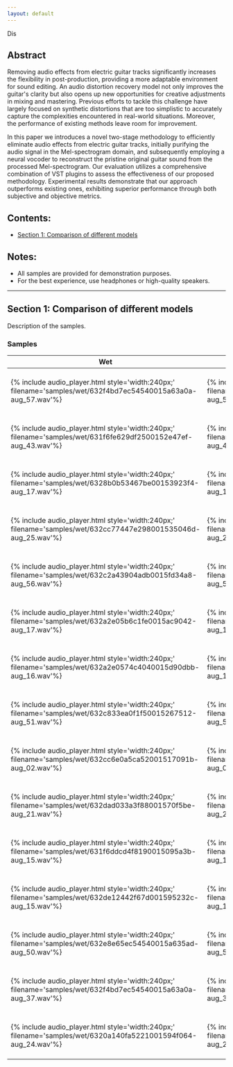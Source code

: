 ```yaml
---
layout: default
---
```


Dis
## Abstract
Removing audio effects from electric guitar tracks significantly increases the flexibility in post-production, providing a more adaptable environment for sound editing. An audio distortion recovery model not only improves the guitar's clarity but also opens up new opportunities for creative adjustments in mixing and mastering. Previous efforts to tackle this challenge have largely focused on synthetic distortions that are too simplistic to accurately capture the complexities encountered in real-world situations. Moreover, the performance of existing methods leave room for improvement.

In this paper we introduces a novel two-stage methodology to efficiently eliminate audio effects from electric guitar tracks, initially purifying the audio signal in the Mel-spectrogram domain, and subsequently employing a neural vocoder to reconstruct the pristine original guitar sound from the processed Mel-spectrogram. Our evaluation utilizes a comprehensive combination of VST plugins to assess the effectiveness of our proposed methodology. Experimental results demonstrate that our approach outperforms existing ones, exhibiting superior performance through both subjective and objective metrics.

## Contents:
- [Section 1: Comparison of different models](#section-1)

## Notes:
- All samples are provided for demonstration purposes.
- For the best experience, use headphones or high-quality speakers.

---

## Section 1: Comparison of different models

Description of the samples.

### Samples

| Wet | Dry | Ours | HifiGAN denoiser | Demucs V3 | DCUnet |
|-----|-----|------|------------------|-----------|--------|
| {% include audio_player.html style='width:240px;' filename='samples/wet/632f4bd7ec54540015a63a0a-aug_57.wav'%} | {% include audio_player.html style='width:240px;' filename='samples/dry/632f4bd7ec54540015a63a0a-aug_57.wav'%} | {% include audio_player.html style='width:240px;' filename='samples/mel2mel_hifigan_finetune/632f4bd7ec54540015a63a0a-aug_57.wav'%} | {% include audio_player.html style='width:240px;' filename='samples/hifigan-denoiser/632f4bd7ec54540015a63a0a-aug_57.wav'%} | {% include audio_player.html style='width:240px;' filename='samples/Demucs_pred/632f4bd7ec54540015a63a0a-aug_57.wav'%} | {% include audio_player.html style='width:240px;' filename='samples/DCUNet_pred/632f4bd7ec54540015a63a0a-aug_57.wav'%} |
| {% include audio_player.html style='width:240px;' filename='samples/wet/631f6fe629df2500152e47ef-aug_43.wav'%} | {% include audio_player.html style='width:240px;' filename='samples/dry/631f6fe629df2500152e47ef-aug_43.wav'%} | {% include audio_player.html style='width:240px;' filename='samples/mel2mel_hifigan_finetune/631f6fe629df2500152e47ef-aug_43.wav'%} | {% include audio_player.html style='width:240px;' filename='samples/hifigan-denoiser/631f6fe629df2500152e47ef-aug_43.wav'%} | {% include audio_player.html style='width:240px;' filename='samples/Demucs_pred/631f6fe629df2500152e47ef-aug_43.wav'%} | {% include audio_player.html style='width:240px;' filename='samples/DCUNet_pred/631f6fe629df2500152e47ef-aug_43.wav'%} |
| {% include audio_player.html style='width:240px;' filename='samples/wet/6328b0b53467be00153923f4-aug_17.wav'%} | {% include audio_player.html style='width:240px;' filename='samples/dry/6328b0b53467be00153923f4-aug_17.wav'%} | {% include audio_player.html style='width:240px;' filename='samples/mel2mel_hifigan_finetune/6328b0b53467be00153923f4-aug_17.wav'%} | {% include audio_player.html style='width:240px;' filename='samples/hifigan-denoiser/6328b0b53467be00153923f4-aug_17.wav'%} | {% include audio_player.html style='width:240px;' filename='samples/Demucs_pred/6328b0b53467be00153923f4-aug_17.wav'%} | {% include audio_player.html style='width:240px;' filename='samples/DCUNet_pred/6328b0b53467be00153923f4-aug_17.wav'%} |
| {% include audio_player.html style='width:240px;' filename='samples/wet/632cc77447e298001535046d-aug_25.wav'%} | {% include audio_player.html style='width:240px;' filename='samples/dry/632cc77447e298001535046d-aug_25.wav'%} | {% include audio_player.html style='width:240px;' filename='samples/mel2mel_hifigan_finetune/632cc77447e298001535046d-aug_25.wav'%} | {% include audio_player.html style='width:240px;' filename='samples/hifigan-denoiser/632cc77447e298001535046d-aug_25.wav'%} | {% include audio_player.html style='width:240px;' filename='samples/Demucs_pred/632cc77447e298001535046d-aug_25.wav'%} | {% include audio_player.html style='width:240px;' filename='samples/DCUNet_pred/632cc77447e298001535046d-aug_25.wav'%} |
| {% include audio_player.html style='width:240px;' filename='samples/wet/632c2a43904adb0015fd34a8-aug_56.wav'%} | {% include audio_player.html style='width:240px;' filename='samples/dry/632c2a43904adb0015fd34a8-aug_56.wav'%} | {% include audio_player.html style='width:240px;' filename='samples/mel2mel_hifigan_finetune/632c2a43904adb0015fd34a8-aug_56.wav'%} | {% include audio_player.html style='width:240px;' filename='samples/hifigan-denoiser/632c2a43904adb0015fd34a8-aug_56.wav'%} | {% include audio_player.html style='width:240px;' filename='samples/Demucs_pred/632c2a43904adb0015fd34a8-aug_56.wav'%} | {% include audio_player.html style='width:240px;' filename='samples/DCUNet_pred/632c2a43904adb0015fd34a8-aug_56.wav'%} |
| {% include audio_player.html style='width:240px;' filename='samples/wet/632a2e05b6c1fe0015ac9042-aug_17.wav'%} | {% include audio_player.html style='width:240px;' filename='samples/dry/632a2e05b6c1fe0015ac9042-aug_17.wav'%} | {% include audio_player.html style='width:240px;' filename='samples/mel2mel_hifigan_finetune/632a2e05b6c1fe0015ac9042-aug_17.wav'%} | {% include audio_player.html style='width:240px;' filename='samples/hifigan-denoiser/632a2e05b6c1fe0015ac9042-aug_17.wav'%} | {% include audio_player.html style='width:240px;' filename='samples/Demucs_pred/632a2e05b6c1fe0015ac9042-aug_17.wav'%} | {% include audio_player.html style='width:240px;' filename='samples/DCUNet_pred/632a2e05b6c1fe0015ac9042-aug_17.wav'%} |
| {% include audio_player.html style='width:240px;' filename='samples/wet/632a2e0574c4040015d90dbb-aug_16.wav'%} | {% include audio_player.html style='width:240px;' filename='samples/dry/632a2e0574c4040015d90dbb-aug_16.wav'%} | {% include audio_player.html style='width:240px;' filename='samples/mel2mel_hifigan_finetune/632a2e0574c4040015d90dbb-aug_16.wav'%} | {% include audio_player.html style='width:240px;' filename='samples/hifigan-denoiser/632a2e0574c4040015d90dbb-aug_16.wav'%} | {% include audio_player.html style='width:240px;' filename='samples/Demucs_pred/632a2e0574c4040015d90dbb-aug_16.wav'%} | {% include audio_player.html style='width:240px;' filename='samples/DCUNet_pred/632a2e0574c4040015d90dbb-aug_16.wav'%} |
| {% include audio_player.html style='width:240px;' filename='samples/wet/632c833ea0f1f50015267512-aug_51.wav'%} | {% include audio_player.html style='width:240px;' filename='samples/dry/632c833ea0f1f50015267512-aug_51.wav'%} | {% include audio_player.html style='width:240px;' filename='samples/mel2mel_hifigan_finetune/632c833ea0f1f50015267512-aug_51.wav'%} | {% include audio_player.html style='width:240px;' filename='samples/hifigan-denoiser/632c833ea0f1f50015267512-aug_51.wav'%} | {% include audio_player.html style='width:240px;' filename='samples/Demucs_pred/632c833ea0f1f50015267512-aug_51.wav'%} | {% include audio_player.html style='width:240px;' filename='samples/DCUNet_pred/632c833ea0f1f50015267512-aug_51.wav'%} |
| {% include audio_player.html style='width:240px;' filename='samples/wet/632cc6e0a5ca52001517091b-aug_02.wav'%} | {% include audio_player.html style='width:240px;' filename='samples/dry/632cc6e0a5ca52001517091b-aug_02.wav'%} | {% include audio_player.html style='width:240px;' filename='samples/mel2mel_hifigan_finetune/632cc6e0a5ca52001517091b-aug_02.wav'%} | {% include audio_player.html style='width:240px;' filename='samples/hifigan-denoiser/632cc6e0a5ca52001517091b-aug_02.wav'%} | {% include audio_player.html style='width:240px;' filename='samples/Demucs_pred/632cc6e0a5ca52001517091b-aug_02.wav'%} | {% include audio_player.html style='width:240px;' filename='samples/DCUNet_pred/632cc6e0a5ca52001517091b-aug_02.wav'%} |
| {% include audio_player.html style='width:240px;' filename='samples/wet/632dad033a3f88001570f5be-aug_21.wav'%} | {% include audio_player.html style='width:240px;' filename='samples/dry/632dad033a3f88001570f5be-aug_21.wav'%} | {% include audio_player.html style='width:240px;' filename='samples/mel2mel_hifigan_finetune/632dad033a3f88001570f5be-aug_21.wav'%} | {% include audio_player.html style='width:240px;' filename='samples/hifigan-denoiser/632dad033a3f88001570f5be-aug_21.wav'%} | {% include audio_player.html style='width:240px;' filename='samples/Demucs_pred/632dad033a3f88001570f5be-aug_21.wav'%} | {% include audio_player.html style='width:240px;' filename='samples/DCUNet_pred/632dad033a3f88001570f5be-aug_21.wav'%} |
| {% include audio_player.html style='width:240px;' filename='samples/wet/631f6ddcd4f8190015095a3b-aug_15.wav'%} | {% include audio_player.html style='width:240px;' filename='samples/dry/631f6ddcd4f8190015095a3b-aug_15.wav'%} | {% include audio_player.html style='width:240px;' filename='samples/mel2mel_hifigan_finetune/631f6ddcd4f8190015095a3b-aug_15.wav'%} | {% include audio_player.html style='width:240px;' filename='samples/hifigan-denoiser/631f6ddcd4f8190015095a3b-aug_15.wav'%} | {% include audio_player.html style='width:240px;' filename='samples/Demucs_pred/631f6ddcd4f8190015095a3b-aug_15.wav'%} | {% include audio_player.html style='width:240px;' filename='samples/DCUNet_pred/631f6ddcd4f8190015095a3b-aug_15.wav'%} |
| {% include audio_player.html style='width:240px;' filename='samples/wet/632de12442f67d001595232c-aug_15.wav'%} | {% include audio_player.html style='width:240px;' filename='samples/dry/632de12442f67d001595232c-aug_15.wav'%} | {% include audio_player.html style='width:240px;' filename='samples/mel2mel_hifigan_finetune/632de12442f67d001595232c-aug_15.wav'%} | {% include audio_player.html style='width:240px;' filename='samples/hifigan-denoiser/632de12442f67d001595232c-aug_15.wav'%} | {% include audio_player.html style='width:240px;' filename='samples/Demucs_pred/632de12442f67d001595232c-aug_15.wav'%} | {% include audio_player.html style='width:240px;' filename='samples/DCUNet_pred/632de12442f67d001595232c-aug_15.wav'%} |
| {% include audio_player.html style='width:240px;' filename='samples/wet/632e8e65ec54540015a635ad-aug_50.wav'%} | {% include audio_player.html style='width:240px;' filename='samples/dry/632e8e65ec54540015a635ad-aug_50.wav'%} | {% include audio_player.html style='width:240px;' filename='samples/mel2mel_hifigan_finetune/632e8e65ec54540015a635ad-aug_50.wav'%} | {% include audio_player.html style='width:240px;' filename='samples/hifigan-denoiser/632e8e65ec54540015a635ad-aug_50.wav'%} | {% include audio_player.html style='width:240px;' filename='samples/Demucs_pred/632e8e65ec54540015a635ad-aug_50.wav'%} | {% include audio_player.html style='width:240px;' filename='samples/DCUNet_pred/632e8e65ec54540015a635ad-aug_50.wav'%} |
| {% include audio_player.html style='width:240px;' filename='samples/wet/632f4bd7ec54540015a63a0a-aug_37.wav'%} | {% include audio_player.html style='width:240px;' filename='samples/dry/632f4bd7ec54540015a63a0a-aug_37.wav'%} | {% include audio_player.html style='width:240px;' filename='samples/mel2mel_hifigan_finetune/632f4bd7ec54540015a63a0a-aug_37.wav'%} | {% include audio_player.html style='width:240px;' filename='samples/hifigan-denoiser/632f4bd7ec54540015a63a0a-aug_37.wav'%} | {% include audio_player.html style='width:240px;' filename='samples/Demucs_pred/632f4bd7ec54540015a63a0a-aug_37.wav'%} | {% include audio_player.html style='width:240px;' filename='samples/DCUNet_pred/632f4bd7ec54540015a63a0a-aug_37.wav'%} |
| {% include audio_player.html style='width:240px;' filename='samples/wet/6320a140fa5221001594f064-aug_24.wav'%} | {% include audio_player.html style='width:240px;' filename='samples/dry/6320a140fa5221001594f064-aug_24.wav'%} | {% include audio_player.html style='width:240px;' filename='samples/mel2mel_hifigan_finetune/6320a140fa5221001594f064-aug_24.wav'%} | {% include audio_player.html style='width:240px;' filename='samples/hifigan-denoiser/6320a140fa5221001594f064-aug_24.wav'%} | {% include audio_player.html style='width:240px;' filename='samples/Demucs_pred/6320a140fa5221001594f064-aug_24.wav'%} | {% include audio_player.html style='width:240px;' filename='samples/DCUNet_pred/6320a140fa5221001594f064-aug_24.wav'%} |

